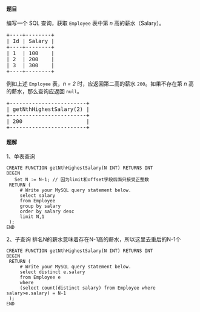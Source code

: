 #### 题目
<p>编写一个 SQL 查询，获取 <code>Employee</code> 表中第&nbsp;<em>n&nbsp;</em>高的薪水（Salary）。</p>

<pre>+----+--------+
| Id | Salary |
+----+--------+
| 1  | 100    |
| 2  | 200    |
| 3  | 300    |
+----+--------+
</pre>

<p>例如上述&nbsp;<code>Employee</code>&nbsp;表，<em>n = 2&nbsp;</em>时，应返回第二高的薪水&nbsp;<code>200</code>。如果不存在第&nbsp;<em>n&nbsp;</em>高的薪水，那么查询应返回&nbsp;<code>null</code>。</p>

<pre>+------------------------+
| getNthHighestSalary(2) |
+------------------------+
| 200                    |
+------------------------+
</pre>


 #### 题解
 1、单表查询
 ```mysql
CREATE FUNCTION getNthHighestSalary(N INT) RETURNS INT
BEGIN
    Set N := N-1; // 因为limit和offset字段后面只接受正整数
  RETURN (
      # Write your MySQL query statement below.
      select salary 
      from Employee
      group by salary
      order by salary desc
      limit N,1
  );
END
```
 2、子查询
 排名N的薪水意味着存在N-1高的薪水，所以这里去重后的N-1个
 ```mysql
CREATE FUNCTION getNthHighestSalary(N INT) RETURNS INT
BEGIN
  RETURN (
      # Write your MySQL query statement below.
      select distinct e.salary 
      from Employee e
      where 
      (select count(distinct salary) from Employee where salary>e.salary) = N-1
  );
END
```